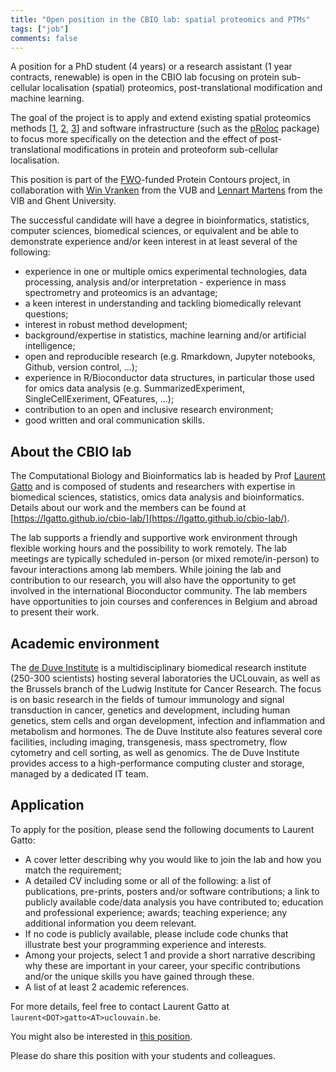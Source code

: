 ```yaml
---
title: "Open position in the CBIO lab: spatial proteomics and PTMs"
tags: ["job"]
comments: false
---
```


A position for a PhD student (4 years) or a research assistant (1 year
contracts, renewable) is open in the CBIO lab focusing on protein
sub-cellular localisation (spatial) proteomics, post-translational
modification and machine learning.

The goal of the project is to apply and extend existing spatial
proteomics methods [[1](https://pubmed.ncbi.nlm.nih.gov/24413670/),
[2](https://journals.plos.org/ploscompbiol/article?id=10.1371/journal.pcbi.1006516),
[3](https://www.nature.com/articles/s41467-022-33570-9)] and software
infrastructure (such as the
[pRoloc](https://bioconductor.org/packages/pRoloc) package) to focus
more specifically on the detection and the effect of
post-translational modifications in protein and proteoform
sub-cellular localisation.

This position is part of the [FWO](https://www.fwo.be/en/)-funded
Protein Contours project, in collaboration with [Win
Vranken](https://we.vub.ac.be/en/wim-vranken) from the VUB and
[Lennart Martens](https://www.compomics.com/people/lennart-martens/)
from the VIB and Ghent University.

The successful candidate will have a degree in bioinformatics,
statistics, computer sciences, biomedical sciences, or equivalent and
be able to demonstrate experience and/or keen interest in at least
several of the following:

- experience in one or multiple omics experimental technologies, data
  processing, analysis and/or interpretation - experience in mass
  spectrometry and proteomics is an advantage;
- a keen interest in understanding and tackling biomedically relevant
  questions;
- interest in robust method development;
- background/expertise in statistics, machine learning and/or
  artificial intelligence;
- open and reproducible research (e.g. Rmarkdown, Jupyter notebooks,
  Github, version control, ...);
- experience in R/Bioconductor data structures, in particular those
  used for omics data analysis (e.g. SummarizedExperiment,
  SingleCellExeriment, QFeatures, ...);
- contribution to an open and inclusive research environment;
- good written and oral communication skills.

## About the CBIO lab

The Computational Biology and Bioinformatics lab is headed by Prof
[Laurent Gatto](https://lgatto.github.io/about) and is composed of
students and researchers with expertise in biomedical sciences,
statistics, omics data analysis and bioinformatics. Details about our
work and the members can be found at
[https://lgatto.github.io/cbio-lab/](https://lgatto.github.io/cbio-lab/).


The lab supports a friendly and supportive work environment through
flexible working hours and the possibility to work remotely. The lab
meetings are typically scheduled in-person (or mixed remote/in-person)
to favour interactions among lab members. While joining the lab and
contribution to our research, you will also have the opportunity to get
involved in the international Bioconductor community. The lab members
have opportunities to join courses and conferences in Belgium and
abroad to present their work.

## Academic environment

The [de Duve Institute](https://www.deduveinstitute.be/) is a
multidisciplinary biomedical research institute (250-300 scientists)
hosting several laboratories the UCLouvain, as well as the Brussels
branch of the Ludwig Institute for Cancer Research. The focus is on
basic research in the fields of tumour immunology and signal
transduction in cancer, genetics and development, including human
genetics, stem cells and organ development, infection and inflammation
and metabolism and hormones. The de Duve Institute also features
several core facilities, including imaging, transgenesis, mass
spectrometry, flow cytometry and cell sorting, as well as
genomics. The de Duve Institute provides access to a high-performance
computing cluster and storage, managed by a dedicated IT team.

## Application

To apply for the position, please send the following documents to
Laurent Gatto:

- A cover letter describing why you would like to join the lab and how
  you match the requirement;
- A detailed CV including some or all of the following: a list of
  publications, pre-prints, posters and/or software contributions; a
  link to publicly available code/data analysis you have contributed
  to; education and professional experience; awards; teaching
  experience; any additional information you deem relevant.
- If no code is publicly available, please include code chunks that
  illustrate best your programming experience and interests.
- Among your projects, select 1 and provide a short narrative
  describing why these are important in your career, your specific
  contributions and/or the unique skills you have gained through
  these.
- A list of at least 2 academic references.


For more details, feel free to contact Laurent Gatto at
`laurent<DOT>gatto<AT>uclouvain.be`.

You might also be interested in [this
position](https://lgatto.github.io/scp-job-2023/).

Please do share this position with your students and colleagues.
